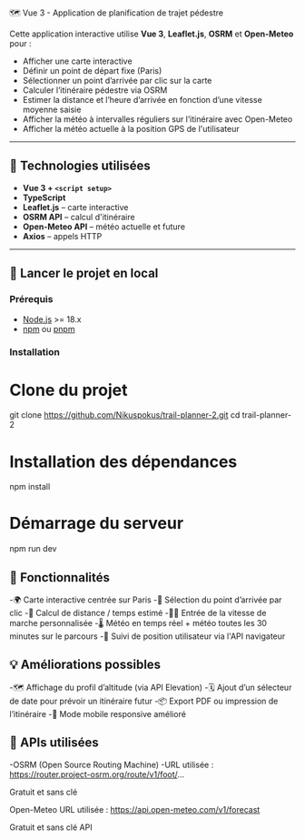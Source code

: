 🗺️ Vue 3 - Application de planification de trajet pédestre

Cette application interactive utilise **Vue 3**, **Leaflet.js**, **OSRM** et **Open-Meteo** pour :

- Afficher une carte interactive
- Définir un point de départ fixe (Paris)
- Sélectionner un point d’arrivée par clic sur la carte
- Calculer l’itinéraire pédestre via OSRM
- Estimer la distance et l’heure d’arrivée en fonction d’une vitesse moyenne saisie
- Afficher la météo à intervalles réguliers sur l’itinéraire avec Open-Meteo
- Afficher la météo actuelle à la position GPS de l'utilisateur

---

## 🧱 Technologies utilisées

- **Vue 3 + `<script setup>`**
- **TypeScript**
- **Leaflet.js** – carte interactive
- **OSRM API** – calcul d'itinéraire
- **Open-Meteo API** – météo actuelle et future
- **Axios** – appels HTTP

---

## 🚀 Lancer le projet en local

### Prérequis

- [Node.js](https://nodejs.org/) >= 18.x
- [npm](https://www.npmjs.com/) ou [pnpm](https://pnpm.io)

### Installation

# Clone du projet
git clone https://github.com/Nikuspokus/trail-planner-2.git
cd trail-planner-2

# Installation des dépendances
npm install

# Démarrage du serveur
npm run dev

## 📸 Fonctionnalités
-🌍 Carte interactive centrée sur Paris
-📍 Sélection du point d’arrivée par clic
-🧮 Calcul de distance / temps estimé
-🏃‍♂️ Entrée de la vitesse de marche personnalisée
-🌡️ Météo en temps réel + météo toutes les 30 minutes sur le parcours
-📍 Suivi de position utilisateur via l'API navigateur

## 💡 Améliorations possibles
-🗺️ Affichage du profil d’altitude (via API Elevation)
-🗓️ Ajout d’un sélecteur de date pour prévoir un itinéraire futur
-📦 Export PDF ou impression de l’itinéraire
-🧭 Mode mobile responsive amélioré

## 🔐 APIs utilisées
-OSRM (Open Source Routing Machine)
-URL utilisée : https://router.project-osrm.org/route/v1/foot/...

Gratuit et sans clé

Open-Meteo
URL utilisée : https://api.open-meteo.com/v1/forecast

Gratuit et sans clé API
